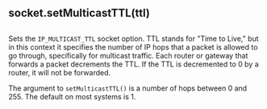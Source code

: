 ## socket.setMulticastTTL(ttl)

## 

Sets the `IP_MULTICAST_TTL` socket option. TTL stands for "Time to Live," but in this
context it specifies the number of IP hops that a packet is allowed to go through,
specifically for multicast traffic. Each router or gateway that forwards a packet
decrements the TTL. If the TTL is decremented to 0 by a router, it will not be forwarded.

The argument to `setMulticastTTL()` is a number of hops between 0 and 255\. The default on most
systems is 1\.